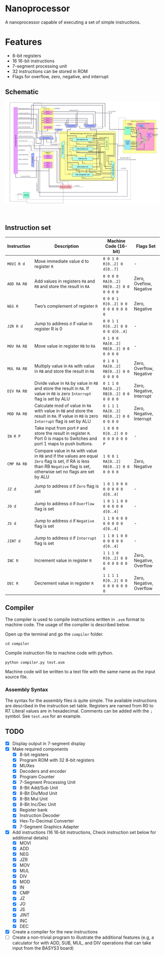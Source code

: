 # Nanoprocessor

A nanoprocessor capable of executing a set of simple instructions.

# Features

- 8-bit registers
- 16 16-bit instructions
- 7-segment processing unit
- 32 instructions can be stored in ROM
- Flags for overflow, zero, negative, and interrupt

## Schematic

![Schematic](schematic/schematic.png)

</br>

## Instruction set

<!-- Disable word wrap to display table correctly-->

| Instruction | Description                                                                                                                                                                  | Machine Code (16-bit)                   | Flags Set                 |
| ----------- | ---------------------------------------------------------------------------------------------------------------------------------------------------------------------------- | --------------------------------------- | ------------------------- |
| `MOVI R d`  | Move immediate value d to register `R`                                                                                                                                       | `0 0 1 0 R[0..2] 0 d[0..7]`             | -                         |
| `ADD RA RB` | Add values in registers `RA` and `RB` and store the result in `RA`                                                                                                           | `0 0 0 0 RA[0..2] RB[0..2] 0 0 0 0 0 0` | Zero, Oveflow, Negative   |
| `NEG R`     | Two’s complement of register `R`                                                                                                                                             | `0 0 0 1 R[0..2] 0 0 0 0 0 0 0 0 0`     | Zero, Negative            |
| `JZR R d`   | Jump to address `d` if value in register R is 0                                                                                                                              | `0 0 1 1 R[0..2] 0 0 0 0 d[0..4]`       | -                         |
| `MOV RA RB` | Move value in register `RB` to `RA`                                                                                                                                          | `0 1 0 0 RA[0..2] RB[0..2] 0 0 0 0 0 0` | -                         |
| `MUL RA RB` | Multiply value in `RA` with value in `RB` and store the result in `RA`                                                                                                       | `0 1 0 1 RA[0..2] RB[0..2] 0 0 0 0 0 0` | Zero, Overflow, Negative  |
| `DIV RA RB` | Divide value in `RA` by value in `RB` and store the result in `RA`. If value in `RB` is zero `Interrupt` flag is set by ALU                                                  | `0 1 1 0 RA[0..2] RB[0..2] 0 0 0 0 0 0` | Zero, Negative, Interrupt |
| `MOD RA RB` | Calculate mod of value in `RA` with value in `RB` and store the result in `RA`. If value in `RB` is zero `Interrupt` flag is set by ALU                                      | `0 1 1 1 RA[0..2] RB[0..2] 0 0 0 0 0 0` | Zero, Negative, Interrupt |
| `IN R P`    | Take input from port `P` and store the result in register `R`. Port 0 is maps to Switches and port 1 maps to push buttons.                                                   | `1 0 0 0 R[0..2] 0 0 0 0 0 0 0 0 P`     | -                         |
| `CMP RA RB` | Compare value in `RA` with value in `RB` and if the values are equal `Zero` flag is set, if RA is less than RB `Negative` flag is set, otherwise set no flags are set by ALU | `1 0 0 1 RA[0..2] RB[0..2] 0 0 0 0 0 0` | Zero, Negative            |
| `JZ d`      | Jump to address `d` if `Zero` flag is set                                                                                                                                    | `1 0 1 0 0 0 0 0 0 0 0 d[0..4]`         | -                         |
| `JO d`      | Jump to address `d` if `Overflow` flag is set                                                                                                                                | `1 0 1 1 0 0 0 0 0 0 0 d[0..4]`         | -                         |
| `JS d`      | Jump to address `d` if `Negative` flag is set                                                                                                                                | `1 1 0 0 0 0 0 0 0 0 0 d[0..4]`         | -                         |
| `JINT d`    | Jump to address `d` if `Interrupt` flag is set                                                                                                                               | `1 1 0 1 0 0 0 0 0 0 0 d[0..4]`         | -                         |
| `INC R`     | Increment value in register `R`                                                                                                                                              | `1 1 1 0 R[0..2] 0 0 0 0 0 0 0 0 0`     | Zero, Negative, Overflow  |
| `DEC R`     | Decrement value in register `R`                                                                                                                                              | `1 1 1 1 R[0..2] 0 0 0 0 0 0 0 0 0`     | Zero, Negative, Overflow  |

## Compiler

The compiler is used to compile instructions written in `.asm` format to machine code. The usage of the compiler is described below.

Open up the terminal and go the `compiler` folder.

```
cd compiler
```

Compile instruction file to machine code with python.

```
python compiler.py test.asm
```

Machine code will be written to a text file with the same name as the input source file.

### Assembly Syntax

The syntax for the assembly files is quite simple. The available instructions are described in the instruction set table. Registers are named from R0 to R7. Literal values are in hexadecimal. Comments can be added with the `;` symbol. See `test.asm` for an example.

## TODO

- [x] Display output in 7-segment display
- [x] Make required components
  - [x] 8-bit registers
  - [x] Program ROM with 32 8-bit registers
  - [x] MUXes
  - [x] Decoders and encoder
  - [x] Program Counter
  - [x] 7-Segment Processing Unit
  - [x] 8-Bit Add/Sub Unit
  - [x] 8-Bit Div/Mod Unit
  - [x] 8-Bit Mul Unit
  - [x] 8-Bit Inc/Dec Unit
  - [x] Register bank
  - [x] Instruction Decoder
  - [x] Hex-To-Decimal Converter
  - [x] 7-Segment Graphics Adapter
- [x] Add instructions (16 16-bit instructions, Check instruction set below for additional details)
  - [x] MOVI
  - [x] ADD
  - [x] NEG
  - [x] JZR
  - [x] MOV
  - [x] MUL
  - [x] DIV
  - [x] MOD
  - [x] IN
  - [x] CMP
  - [x] JZ
  - [x] JO
  - [x] JS
  - [x] JINT
  - [x] INC
  - [x] DEC
- [x] Create a compiler for the new instructions
- [ ] Create a non-trivial program to illustrate the additional features (e.g, a calculator for with ADD, SUB, MUL, and DIV operations that can take input from the BASYS3 board)
